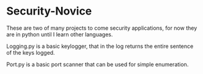 # Security-Novice

These are two of many projects to come security applications, for now they are in python until I learn other languages.

Logging.py is a basic keylogger, that in the log returns the entire sentence of the keys logged.

Port.py is a basic port scanner that can be used for simple enumeration.
